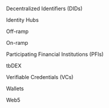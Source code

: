 
Decentralized Identifiers (DIDs)

Identity Hubs

Off-ramp

On-ramp

Participating Financial Institutions (PFIs)

tbDEX

Verifiable Credentials (VCs)

Wallets

Web5

